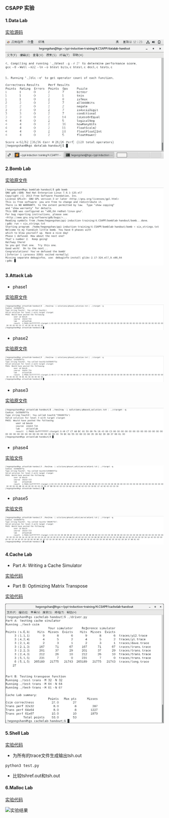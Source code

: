 ### CSAPP 实验

#### 1.Data Lab

[实验源码](./datalab-handout/bits.c)

![数据实验](../img/4-1.datalab.png)

#### 2.Bomb Lab

[实验原文件](./bomblab-handout/six_strings.txt)

![bomb实验结果](../img/4-2.bomblab.png)

#### 3.Attack Lab

* phase1

[实验原文件](./attacklab-handout/solutions/phase1_solution.txt)

![phase1实验结果](../img/4-3.phase1.png)

* phase2

[实验原文件](./attacklab-handout/solutions/phase2_solution.txt)

![phase2实验结果](../img/4-3.phase2.png)

* phase3

[实验原文件](./attacklab-handout/solutions/phase3_solution.txt)

![phase3实验结果](../img/4-3.phase3.png)

* phase4

[实验文件](./attacklab-handout/solutions/phase4_solution/solution1.txt)

![phase4实验结果](../img/4-3.phase4.png)

* phase5

[实验文件](./attacklab-handout/solutions/phase5_solution/solution1.txt)

![phase5实验结果](../img/4-3.phase5.png)

#### 4.Cache Lab

* Part A: Writing a Cache Simulator

[实验代码](./cachelab-handout/csim.c)

* Part B: Optimizing Matrix Transpose

[实验代码](./cachelab-handout/trans.c)

![实验结果](../img/4-4.cachelab.png)

#### 5.Shell Lab

[实验代码](./shlab-handout/tsh.c)

* 为所有的trace文件生成输出tsh.out

```python3
python3 test.py 
```

* 比较tshref.out和tsh.out

#### 6.Malloc Lab

[实验代码](./malloclab-handout/mm.c)

![实验结果](../img/4-6.malloclab.png)

